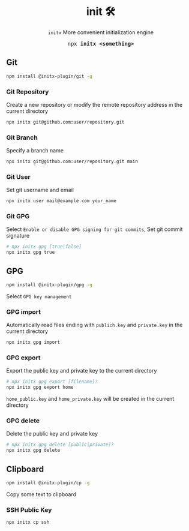 <h1 align="center">init 🛠</h1>

<p align="center"><code>initx</code> More convenient initialization engine</p>

<pre align="center">npx <b>initx &lt;something&gt;</b></pre>

## Git

```bash
npm install @initx-plugin/git -g
```

### Git Repository

Create a new repository or modify the remote repository address in the current directory

```bash
npx initx git@github.com:user/repository.git
```

### Git Branch

Specify a branch name

```bash
npx initx git@github.com:user/repository.git main
```

### Git User

Set git username and email

```bash
npx initx user mail@example.com your_name
```

### Git GPG

Select `Enable or disable GPG signing for git commits`, Set git commit signature

```bash
# npx initx gpg [true|false]
npx initx gpg true
```

## GPG

```bash
npm install @initx-plugin/gpg -g
```

Select `GPG key management`

### GPG import

Automatically read files ending with `publich.key` and `private.key` in the current directory

```bash
npx initx gpg import
```

### GPG export

Export the public key and private key to the current directory

```bash
# npx initx gpg export [filename]?
npx initx gpg export home
```

`home_public.key` and `home_private.key` will be created in the current directory

### GPG delete

Delete the public key and private key

```bash
# npx initx gpg delete [public|private]?
npx initx gpg delete
```

## Clipboard

```bash
npm install @initx-plugin/cp -g
```

Copy some text to clipboard

### SSH Public Key

```bash
npx initx cp ssh
```
